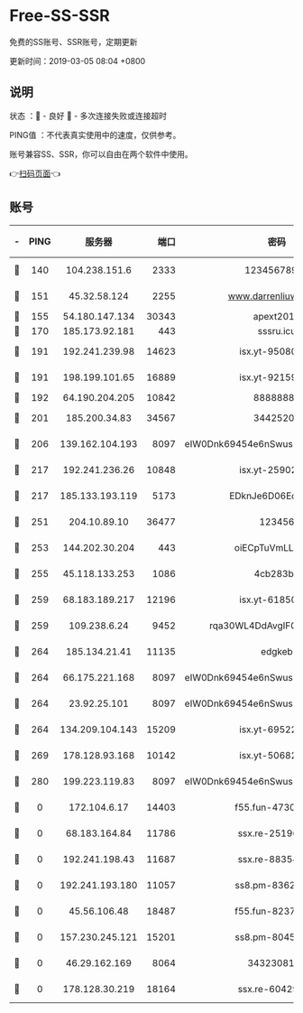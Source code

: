 # Free-SS-SSR

免费的SS账号、SSR账号，定期更新

更新时间：2019-03-05 08:04 +0800

## 说明

状态     ：🙂 - 良好 🙁 - 多次连接失败或连接超时

PING值   ：不代表真实使用中的速度，仅供参考。

账号兼容SS、SSR，你可以自由在两个软件中使用。

👉[扫码页面](https://liesauer.github.io/free-ss-ssr.github.io/)👈

## 账号

|-|PING|服务器|端口|密码|加密方式|区域|
|:----:|:----:|:-----:|-----:|:----:|:----:|:----:|
|🙂|140|104.238.151.6|2333|12345678900|aes-256-cfb|JP|
|🙂|151|45.32.58.124|2255|www.darrenliuwei.com|aes-256-cfb|JP|
|🙂|155|54.180.147.134|30343|apext2019|chacha20|KR|
|🙂|170|185.173.92.181|443|sssru.icu|rc4-md5|RU|
|🙂|191|192.241.239.98|14623|isx.yt-95080154|aes-256-cfb|US|
|🙂|191|198.199.101.65|16889|isx.yt-92159574|aes-256-cfb|US|
|🙂|192|64.190.204.205|10842|88888888|rc4-md5|US|
|🙂|201|185.200.34.83|34567|34425208|aes-256-cfb|US|
|🙂|206|139.162.104.193|8097|eIW0Dnk69454e6nSwuspv9DmS201tQ0D|aes-256-cfb|JP|
|🙂|217|192.241.236.26|10848|isx.yt-25902740|aes-256-cfb|US|
|🙂|217|185.133.193.119|5173|EDknJe6D06EoWDaw|aes-256-cfb|US|
|🙂|251|204.10.89.10|36477|123456|aes-256-cfb|US|
|🙂|253|144.202.30.204|443|oiECpTuVmLLxk4Ts|aes-256-cfb|US|
|🙂|255|45.118.133.253|1086|4cb283b8|aes-256-cfb|SG|
|🙂|259|68.183.189.217|12196|isx.yt-61850087|aes-256-cfb|SG|
|🙂|259|109.238.6.24|9452|rqa30WL4DdAvgIFG6Fs3znzTa|aes-256-cfb|FR|
|🙂|264|185.134.21.41|11135|edgkeb|aes-256-cfb|GB|
|🙂|264|66.175.221.168|8097|eIW0Dnk69454e6nSwuspv9DmS201tQ0D|aes-256-cfb|US|
|🙂|264|23.92.25.101|8097|eIW0Dnk69454e6nSwuspv9DmS201tQ0D|aes-256-cfb|US|
|🙂|264|134.209.104.143|15209|isx.yt-69522000|aes-256-cfb|SG|
|🙂|269|178.128.93.168|10142|isx.yt-50682573|aes-256-cfb|SG|
|🙂|280|199.223.119.83|8097|eIW0Dnk69454e6nSwuspv9DmS201tQ0D|aes-256-cfb|US|
|🙁|0|172.104.6.17|14403|f55.fun-47304627|aes-256-cfb|US|
|🙁|0|68.183.164.84|11786|ssx.re-25196932|aes-256-cfb|US|
|🙁|0|192.241.198.43|11687|ssx.re-88354290|aes-256-cfb|US|
|🙁|0|192.241.193.180|11057|ss8.pm-83620677|aes-256-cfb|US|
|🙁|0|45.56.106.48|18487|f55.fun-82379795|aes-256-cfb|US|
|🙁|0|157.230.245.121|15201|ss8.pm-80454151|aes-256-cfb|SG|
|🙁|0|46.29.162.169|8064|3432308177|aes-256-cfb|RU|
|🙁|0|178.128.30.219|18164|ssx.re-60429944|aes-256-cfb|SG|
